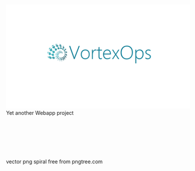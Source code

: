 ![Preview Image](https://raw.githubusercontent.com/devicemxl/VortexOps/raiz/VortexOpsLogo.png)
Yet another Webapp project



<br><br><br><br><br><br>
vector png spiral free from pngtree.com
